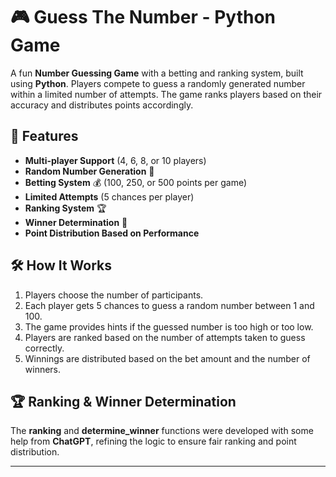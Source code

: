 # 🎮 Guess The Number - Python Game

A fun **Number Guessing Game** with a betting and ranking system, built using **Python**. Players compete to guess a randomly generated number within a limited number of attempts. The game ranks players based on their accuracy and distributes points accordingly.

## 🚀 Features
- **Multi-player Support** (4, 6, 8, or 10 players)
- **Random Number Generation** 🎲
- **Betting System** 💰 (100, 250, or 500 points per game)
- **Limited Attempts** (5 chances per player)
- **Ranking System** 🏆
- **Winner Determination** 🎯
- **Point Distribution Based on Performance**

## 🛠️ How It Works
1. Players choose the number of participants.
2. Each player gets 5 chances to guess a random number between 1 and 100.
3. The game provides hints if the guessed number is too high or too low.
4. Players are ranked based on the number of attempts taken to guess correctly.
5. Winnings are distributed based on the bet amount and the number of winners.


## 🏆 Ranking & Winner Determination
The **ranking** and **determine_winner** functions were developed with some help from **ChatGPT**, refining the logic to ensure fair ranking and point distribution.

---

